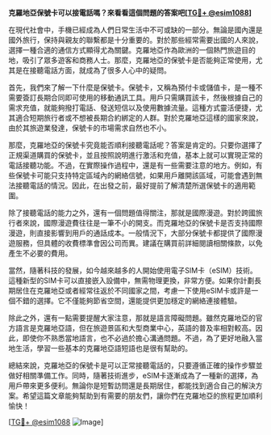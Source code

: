 **克羅地亞保號卡可以接電話嗎？來看看這個問題的答案吧[[TG💪+ @esim1088](https://t.me/s/esim1088)]**

在現代社會中，手機已經成為人們日常生活中不可或缺的一部分。無論是國內還是國外旅行，保持與親友的聯繫都是十分重要的。對於那些經常需要出國的人來說，選擇一種合適的通信方式顯得尤為關鍵。克羅地亞作為歐洲的一個熱門旅遊目的地，吸引了眾多遊客和商務人士。那麼，克羅地亞的保號卡是否能夠正常使用，尤其是在接聽電話方面，就成為了很多人心中的疑問。

首先，我們來了解一下什麼是保號卡。保號卡，又稱為預付卡或儲值卡，是一種不需要簽訂長期合同即可使用的移動通訊工具。用戶只需購買該卡，然後根據自己的需求充值，就能夠撥打電話、發送短信以及使用數據流量。這種方式靈活便捷，尤其適合短期旅行者或不想被長期合約綁定的人群。對於克羅地亞這樣的國家來說，由於其旅遊業發達，保號卡的市場需求自然也不小。

那麼，克羅地亞的保號卡究竟能否順利接聽電話呢？答案是肯定的。只要你選擇了正規渠道購買的保號卡，並且按照說明進行激活和充值，基本上就可以實現正常的電話接聽功能。不過，在實際操作過程中，還是有一些需要注意的地方。例如，有些保號卡可能只支持特定區域內的網絡信號，如果用戶離開該區域，可能會遇到無法接聽電話的情況。因此，在出發之前，最好提前了解清楚所選保號卡的適用範圍。

除了接聽電話的能力之外，還有一個問題值得關注，那就是國際漫遊。對於跨國旅行者來說，國際漫遊費往往是一筆不小的開支。而克羅地亞的保號卡是否支持國際漫遊，則直接影響到用戶的通話成本。一般情況下，大部分保號卡都提供了國際漫遊服務，但具體的收費標準會因公司而異。建議在購買前詳細閱讀相關條款，以免產生不必要的費用。

當然，隨著科技的發展，如今越來越多的人開始使用電子SIM卡（eSIM）技術。這種新型的SIM卡可以直接嵌入設備中，無需物理更換，非常方便。如果你計劃長期居住在克羅地亞或者經常往返於不同國家之間，考慮一下使用eSIM卡或許是一個不錯的選擇。它不僅能夠節省空間，還能提供更加穩定的網絡連接體驗。

除此之外，還有一點需要提醒大家注意，那就是語言障礙問題。雖然克羅地亞的官方語言是克羅地亞語，但在旅遊景區和大型商業中心，英語的普及率相對較高。因此，即使你不熟悉當地語言，也不必過於擔心溝通問題。不過，為了更好地融入當地生活，學習一些基本的克羅地亞語短語也是很有幫助的。

總結來說，克羅地亞的保號卡是可以正常接聽電話的，只要遵循正確的操作步驟並做好相關準備工作。同時，隨著技術進步，eSIM卡逐漸成為了一種新的選擇，為用戶帶來更多便利。無論你是短暫訪問還是長期居住，都能找到適合自己的解決方案。希望這篇文章能夠幫助到有需要的朋友們，讓你們在克羅地亞的旅程更加順利愉快！

[[TG💪+ @esim1088](https://t.me/s/esim1088) ![Image](https://i.postimg.cc/4NQfJmqS/Snipaste-2025-05-13-00-14-12.png)]